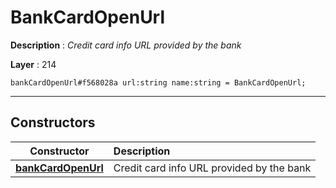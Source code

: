 # BankCardOpenUrl

**Description** : *Credit card info URL provided by the bank*

**Layer** : 214

```tl
bankCardOpenUrl#f568028a url:string name:string = BankCardOpenUrl;
```

---

## Constructors

| Constructor | Description |
| :---: | :--- |
| [**bankCardOpenUrl**](constructor/bankCardOpenUrl) | Credit card info URL provided by the bank |